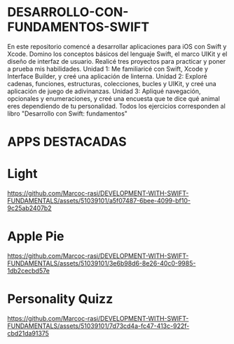 # DESARROLLO-CON-FUNDAMENTOS-SWIFT

En este repositorio comencé a desarrollar aplicaciones para iOS con Swift y Xcode. Domino los conceptos básicos del lenguaje Swift, el marco UIKit y el diseño de interfaz de usuario. Realicé tres proyectos para practicar y poner a prueba mis habilidades. Unidad 1: Me familiaricé con Swift, Xcode y Interface Builder, y creé una aplicación de linterna. Unidad 2: Exploré cadenas, funciones, estructuras, colecciones, bucles y UIKit, y creé una aplicación de juego de adivinanzas. Unidad 3: Apliqué navegación, opcionales y enumeraciones, y creé una encuesta que te dice qué animal eres dependiendo de tu personalidad.
Todos los ejercicios corresponden al libro "Desarrollo con Swift: fundamentos"

# APPS DESTACADAS

# Light

https://github.com/Marcoc-rasi/DEVELOPMENT-WITH-SWIFT-FUNDAMENTALS/assets/51039101/a5f07487-6bee-4099-bf10-9c25ab2407b2

# Apple Pie

https://github.com/Marcoc-rasi/DEVELOPMENT-WITH-SWIFT-FUNDAMENTALS/assets/51039101/3e6b98d6-8e26-40c0-9985-1db2cecbd57e

# Personality Quizz

https://github.com/Marcoc-rasi/DEVELOPMENT-WITH-SWIFT-FUNDAMENTALS/assets/51039101/7d73cd4a-fc47-413c-922f-cbd21da91375



